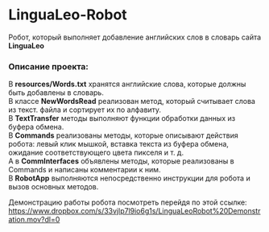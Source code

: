 # LinguaLeo-Robot #

Робот, который выполняет добавление английских слов в словарь сайта **LinguaLeo**

### Описание проекта:
В **resources/Words.txt** хранятся английские слова, которые должны быть добавлены в словарь.  
В классе **NewWordsRead** реализован метод, который считывает слова из текст. файла  и сортирует их по алфавиту.  
В **TextTransfer** методы выполняют функции обработки данных из буфера обмена.  
В **Commands** реализованы методы, которые описывают действия робота: левый клик мышкой, вставка текста из буфера обмена, ожидание соответствующего цвета пикселя и т. д.  
А в **CommInterfaces** объявлены методы, которые реализованы в Commands и написаны комментарии к ним.  
В **RobotApp** выполняются непосредственно инструкции для робота и вызов основных методов.  

Демонстрацию работы робота посмотреть перейдя по этой ссылке:  
https://www.dropbox.com/s/33vjlp7l9io6g1s/LinguaLeoRobot%20Demonstration.mov?dl=0
